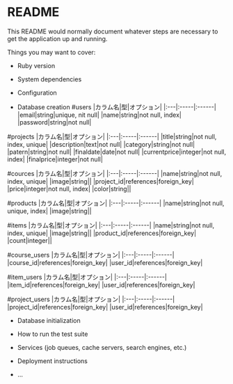 # README

This README would normally document whatever steps are necessary to get the
application up and running.

Things you may want to cover:

* Ruby version

* System dependencies

* Configuration

* Database creation
#users
|カラム名|型|オプション|
|:---|:-----|:------|
|email|string|unique, nit null|
|name|string|not null, index|
|password|string|not null|

#projects
|カラム名|型|オプション|
|:---|:-----|:------|
|title|string|not null, index, unique|
|description|text|not null|
|category|string|not null|
|patern|string|not null|
|finaldate|date|not null|
|currentprice|integer|not null, index|
|finalprice|integer|not null|

#cources
|カラム名|型|オプション|
|:---|:-----|:------|
|name|string|not null, index, unique|
|image|string||
|project_id|references|foreign_key|
|price|integer|not null, index|
|color|string||

#products
|カラム名|型|オプション|
|:---|:-----|:------|
|name|string|not null, unique, index|
|image|string||

#items
|カラム名|型|オプション|
|:---|:-----|:------|
|name|string|not null, index, unique|
|image|string||
|product_id|references|foreign_key|
|count|integer||

#course_users
|カラム名|型|オプション|
|:---|:-----|:------|
|course_id|references|foreign_key|
|user_id|references|foreign_key|

#item_users
|カラム名|型|オプション|
|:---|:-----|:------|
|item_id|references|foreign_key|
|user_id|references|foreign_key|

#project_users
|カラム名|型|オプション|
|:---|:-----|:------|
|project_id|references|foreign_key|
|user_id|references|foreign_key|

* Database initialization

* How to run the test suite

* Services (job queues, cache servers, search engines, etc.)

* Deployment instructions

* ...
